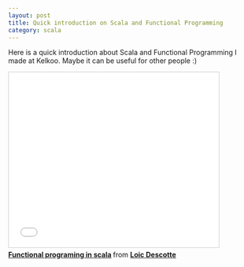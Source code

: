 ```yaml
---
layout: post
title: Quick introduction on Scala and Functional Programming
category: scala
---
```


Here is a quick introduction about Scala and Functional Programming I made at Kelkoo. Maybe it can be useful for other people :)


<iframe src="//www.slideshare.net/slideshow/embed_code/38165990" width="427" height="356" frameborder="0" marginwidth="0" marginheight="0" scrolling="no" style="border:1px solid #CCC; border-width:1px; margin-bottom:5px; max-width: 100%;" allowfullscreen> </iframe> <div style="margin-bottom:5px"> <strong> <a href="https://fr.slideshare.net/loicd/functional-programing-in-scala-38165990" title="Functional programing in scala" target="_blank">Functional programing in scala</a> </strong> from <strong><a href="http://www.slideshare.net/loicd" target="_blank">Loic Descotte</a></strong> </div>
